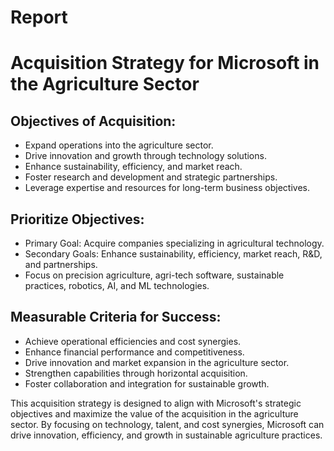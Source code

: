 # Report

# Acquisition Strategy for Microsoft in the Agriculture Sector

## Objectives of Acquisition:
- Expand operations into the agriculture sector.
- Drive innovation and growth through technology solutions.
- Enhance sustainability, efficiency, and market reach.
- Foster research and development and strategic partnerships.
- Leverage expertise and resources for long-term business objectives.

## Prioritize Objectives:
- Primary Goal: Acquire companies specializing in agricultural technology.
- Secondary Goals: Enhance sustainability, efficiency, market reach, R&D, and partnerships.
- Focus on precision agriculture, agri-tech software, sustainable practices, robotics, AI, and ML technologies.

## Measurable Criteria for Success:
- Achieve operational efficiencies and cost synergies.
- Enhance financial performance and competitiveness.
- Drive innovation and market expansion in the agriculture sector.
- Strengthen capabilities through horizontal acquisition.
- Foster collaboration and integration for sustainable growth.

This acquisition strategy is designed to align with Microsoft's strategic objectives and maximize the value of the acquisition in the agriculture sector. By focusing on technology, talent, and cost synergies, Microsoft can drive innovation, efficiency, and growth in sustainable agriculture practices.